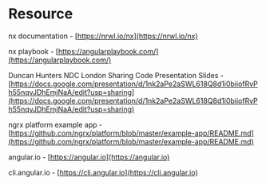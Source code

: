 # Resource

nx documentation - [https://nrwl.io/nx](https://nrwl.io/nx)

nx playbook - [https://angularplaybook.com/](https://angularplaybook.com/)

Duncan Hunters NDC London Sharing Code Presentation Slides - [https://docs.google.com/presentation/d/1nk2aPe2aSWL618Q8d1i0biiofRvPh55nqvJDhEmjNaA/edit?usp=sharing](https://docs.google.com/presentation/d/1nk2aPe2aSWL618Q8d1i0biiofRvPh55nqvJDhEmjNaA/edit?usp=sharing)

ngrx platform example app - [https://github.com/ngrx/platform/blob/master/example-app/README.md](https://github.com/ngrx/platform/blob/master/example-app/README.md)

angular.io - [https://angular.io](https://angular.io) 

cli.angular.io - [https://cli.angular.io](https://cli.angular.io)

